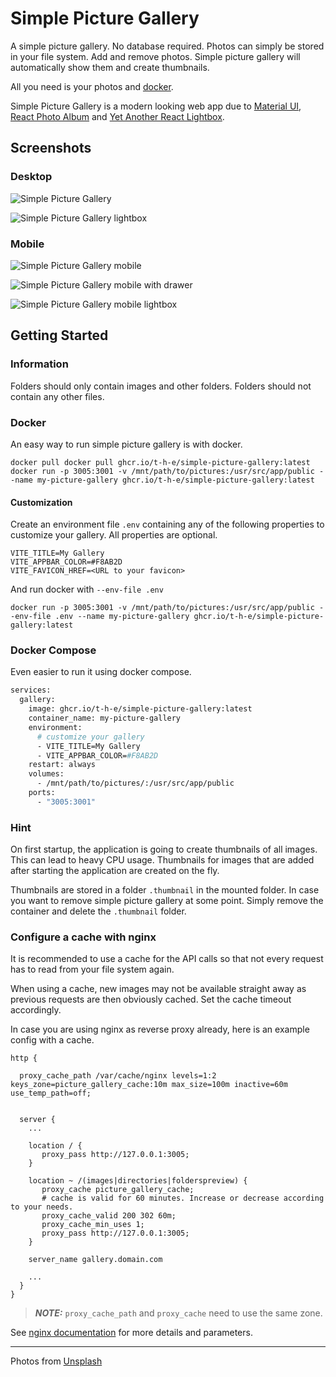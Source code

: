 # Simple Picture Gallery

A simple picture gallery. No database required. Photos can simply be stored in your file system. Add and remove photos. Simple picture gallery will automatically show them and create thumbnails.

All you need is your photos and [docker](https://www.docker.com/).

Simple Picture Gallery is a modern looking web app due to [Material UI](https://mui.com/material-ui/), [React Photo Album](https://react-photo-album.com/) and [Yet Another React Lightbox](https://yet-another-react-lightbox.com/).

## Screenshots

### Desktop

![Simple Picture Gallery](doc/images/main.png)

![Simple Picture Gallery lightbox](doc/images/lightbox.png)

### Mobile

![Simple Picture Gallery mobile](doc/images/mainMobile.png)

![Simple Picture Gallery mobile with drawer](doc/images/mobileWithDrawer.png)

![Simple Picture Gallery mobile lightbox](doc/images/mobileLightbox.png)

## Getting Started

### Information

Folders should only contain images and other folders. Folders should not contain any other files.

### Docker

An easy way to run simple picture gallery is with docker.

```shell
docker pull docker pull ghcr.io/t-h-e/simple-picture-gallery:latest
docker run -p 3005:3001 -v /mnt/path/to/pictures:/usr/src/app/public --name my-picture-gallery ghcr.io/t-h-e/simple-picture-gallery:latest
```

#### Customization

Create an environment file `.env` containing any of the following properties to customize your gallery. All properties are optional. 

```properties
VITE_TITLE=My Gallery
VITE_APPBAR_COLOR=#F8AB2D
VITE_FAVICON_HREF=<URL to your favicon>
```

And run docker with `--env-file .env`

```shell
docker run -p 3005:3001 -v /mnt/path/to/pictures:/usr/src/app/public --env-file .env --name my-picture-gallery ghcr.io/t-h-e/simple-picture-gallery:latest
```

### Docker Compose

Even easier to run it using docker compose. 

```dockerfile
services:
  gallery:
    image: ghcr.io/t-h-e/simple-picture-gallery:latest
    container_name: my-picture-gallery
    environment:
      # customize your gallery
      - VITE_TITLE=My Gallery
      - VITE_APPBAR_COLOR=#F8AB2D
    restart: always
    volumes:
      - /mnt/path/to/pictures/:/usr/src/app/public
    ports:
      - "3005:3001"
```

### Hint

On first startup, the application is going to create thumbnails of all images. This can lead to heavy CPU usage. Thumbnails for images that are added after starting the application are created on the fly.

Thumbnails are stored in a folder `.thumbnail` in the mounted folder. In case you want to remove simple picture gallery at some point. Simply remove the container and delete the `.thumbnail` folder.

### Configure a cache with nginx

It is recommended to use a cache for the API calls so that not every request has to read from your file system again.

When using a cache, new images may not be available straight away as previous requests are then obviously cached. Set the cache timeout accordingly.

In case you are using nginx as reverse proxy already, here is an example config with a cache.

```nginx
http {

  proxy_cache_path /var/cache/nginx levels=1:2 keys_zone=picture_gallery_cache:10m max_size=100m inactive=60m use_temp_path=off;
  
  
  server {
    ...

    location / {
       proxy_pass http://127.0.0.1:3005;
    }

    location ~ /(images|directories|folderspreview) {
       proxy_cache picture_gallery_cache;
       # cache is valid for 60 minutes. Increase or decrease according to your needs.
       proxy_cache_valid 200 302 60m;
       proxy_cache_min_uses 1;
       proxy_pass http://127.0.0.1:3005;
    }

    server_name gallery.domain.com

    ...
  }
}
```

> **_NOTE:_**  `proxy_cache_path` and `proxy_cache` need to use the same zone.

See [nginx documentation](https://nginx.org/en/docs/http/ngx_http_proxy_module.html) for more details and parameters.

---

Photos from [Unsplash](https://unsplash.com)
